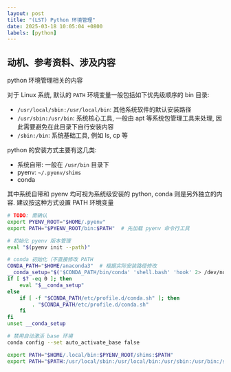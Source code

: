 ```yaml
---
layout: post
title: "(LST) Python 环境管理"
date: 2025-03-18 10:05:04 +0800
labels: [python]
---
```


## 动机、参考资料、涉及内容

python 环境管理相关的内容

对于 Linux 系统, 默认的 `PATH` 环境变量一般包括如下优先级顺序的 bin 目录:

- `/usr/local/sbin:/usr/local/bin`: 其他系统软件的默认安装路径
- `/usr/sbin:/usr/bin`: 系统核心工具, 一般由 apt 等系统包管理工具来处理, 因此需要避免在此目录下自行安装内容
- `/sbin:/bin`: 系统基础工具, 例如 ls, cp 等


python 的安装方式主要有这几类:

- 系统自带: 一般在 `/usr/bin` 目录下
- pyenv: `~/.pyenv/shims`
- conda

其中系统自带和 pyenv 均可视为系统级安装的 python, conda 则是另外独立的内容. 建议按这种方式设置 PATH 环境变量

```bash
# TODO: 需确认
export PYENV_ROOT="$HOME/.pyenv"
export PATH="$PYENV_ROOT/bin:$PATH"  # 先加载 pyenv 命令行工具

# 初始化 pyenv 版本管理
eval "$(pyenv init --path)"

# conda 初始化（不直接修改 PATH
CONDA_PATH="$HOME/anaconda3"  # 根据实际安装路径修改
__conda_setup="$('$CONDA_PATH/bin/conda' 'shell.bash' 'hook' 2> /dev/null)"
if [ $? -eq 0 ]; then
    eval "$__conda_setup"
else
    if [ -f "$CONDA_PATH/etc/profile.d/conda.sh" ]; then
        . "$CONDA_PATH/etc/profile.d/conda.sh"
    fi
fi
unset __conda_setup

# 禁用自动激活 base 环境
conda config --set auto_activate_base false

export PATH="$HOME/.local/bin:$PYENV_ROOT/shims:$PATH"
export PATH="$PATH:/usr/local/sbin:/usr/local/bin:/usr/sbin:/usr/bin:/sbin:/bin"
```